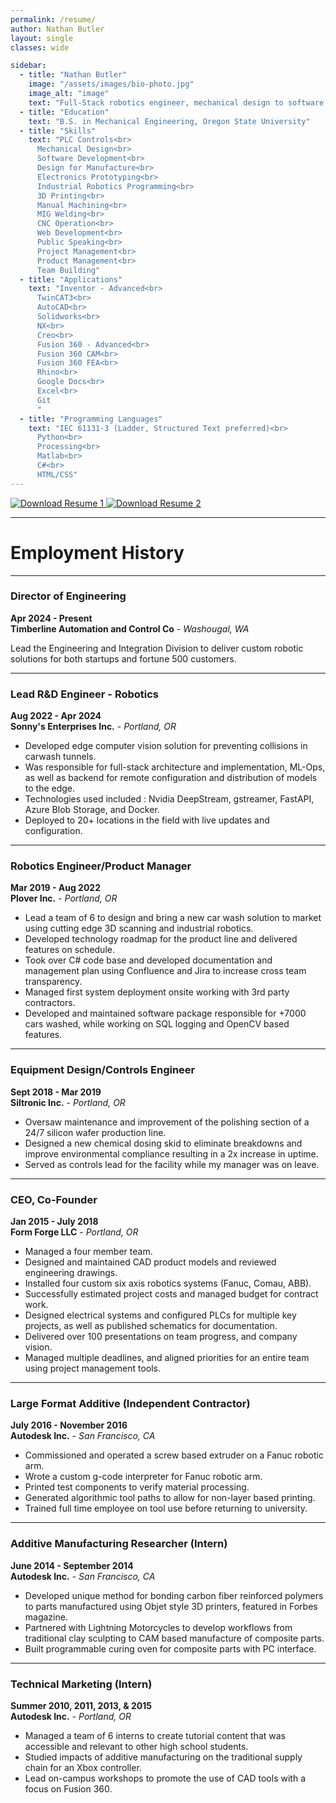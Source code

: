 ```yaml
---
permalink: /resume/
author: Nathan Butler
layout: single
classes: wide

sidebar:
  - title: "Nathan Butler"
    image: "/assets/images/bio-photo.jpg"
    image_alt: "image"
    text: "Full-Stack robotics engineer, mechanical design to software development, and prototype to production automation."
  - title: "Education"
    text: "B.S. in Mechanical Engineering, Oregon State University"
  - title: "Skills"
    text: "PLC Controls<br>
      Mechanical Design<br>
      Software Development<br>
      Design for Manufacture<br>
      Electronics Prototyping<br>
      Industrial Robotics Programming<br>
      3D Printing<br>
      Manual Machining<br>
      MIG Welding<br>
      CNC Operation<br>
      Web Development<br>
      Public Speaking<br>
      Project Management<br>
      Product Management<br>
      Team Building"
  - title: "Applications"
    text: "Inventor - Advanced<br>
      TwinCAT3<br>
      AutoCAD<br>
      Solidworks<br>
      NX<br>
      Creo<br>
      Fusion 360 - Advanced<br>
      Fusion 360 CAM<br>
      Fusion 360 FEA<br>
      Rhino<br>
      Google Docs<br>
      Excel<br>
      Git
      "
  - title: "Programming Languages"
    text: "IEC 61131-3 (Ladder, Structured Text preferred)<br>
      Python<br>
      Processing<br>
      Matlab<br>
      C#<br>
      HTML/CSS"
---
```


<div class="icon-container">
  <a href="{{ site.url }}/assets/files/Resume.pdf" download="Resume.pdf">
    <img src="{{ site.url }}/assets/icons/PDF-icon.svg" alt="Download Resume 1" class="adaptive-icon">
  </a>
  <a href="https://www.linkedin.com/in/nnbutler/">
    <img src="{{ site.url }}/assets/icons/LinkedIn-icon.svg" alt="Download Resume 2" class="adaptive-icon">
  </a>
</div>

---

# Employment History

---

### Director of Engineering

**Apr 2024 - Present**  
**Timberline Automation and Control Co** - _Washougal, WA_

Lead the Engineering and Integration Division to deliver custom robotic solutions for both startups and fortune 500 customers.

---

### Lead R&D Engineer - Robotics

**Aug 2022 - Apr 2024**  
**Sonny's Enterprises Inc.** - _Portland, OR_

- Developed edge computer vision solution for preventing collisions in carwash tunnels.
- Was responsible for full-stack architecture and implementation, ML-Ops, as well as backend for remote configuration and distribution of models to the edge.
- Technologies used included : Nvidia DeepStream, gstreamer, FastAPI, Azure Blob Storage, and Docker.
- Deployed to 20+ locations in the field with live updates and configuration.

---

### Robotics Engineer/Product Manager

**Mar 2019 - Aug 2022**  
**Plover Inc.** - _Portland, OR_

- Lead a team of 6 to design and bring a new car wash solution to market using cutting edge 3D scanning and industrial robotics.
- Developed technology roadmap for the product line and delivered features on schedule.
- Took over C# code base and developed documentation and management plan using Confluence and Jira to increase cross team transparency.
- Managed first system deployment onsite working with 3rd party contractors.
- Developed and maintained software package responsible for +7000 cars washed, while working on SQL logging and OpenCV based features.

---

### Equipment Design/Controls Engineer

**Sept 2018 - Mar 2019**  
**Siltronic Inc.** - _Portland, OR_

- Oversaw maintenance and improvement of the polishing section of a 24/7 silicon wafer production line.
- Designed a new chemical dosing skid to eliminate breakdowns and improve environmental compliance resulting in a 2x increase in uptime.
- Served as controls lead for the facility while my manager was on leave.

---

### CEO, Co-Founder

**Jan 2015 - July 2018**  
**Form Forge LLC** - _Portland, OR_

- Managed a four member team.
- Designed and maintained CAD product models and reviewed engineering drawings.
- Installed four custom six axis robotics systems (Fanuc, Comau, ABB).
- Successfully estimated project costs and managed budget for contract work.
- Designed electrical systems and configured PLCs for multiple key projects, as well as published schematics for documentation.
- Delivered over 100 presentations on team progress, and company vision.
- Managed multiple deadlines, and aligned priorities for an entire team using project management tools.

---

### Large Format Additive (Independent Contractor)

**July 2016 - November 2016**  
**Autodesk Inc.** - _San Francisco, CA_

- Commissioned and operated a screw based extruder on a Fanuc robotic arm.
- Wrote a custom g-code interpreter for Fanuc robotic arm.
- Printed test components to verify material processing.
- Generated algorithmic tool paths to allow for non-layer based printing.
- Trained full time employee on tool use before returning to university.

---

### Additive Manufacturing Researcher (Intern)

**June 2014 - September 2014**  
**Autodesk Inc.** - _San Francisco, CA_

- Developed unique method for bonding carbon fiber reinforced polymers to parts manufactured using Objet style 3D printers, featured in Forbes magazine.
- Partnered with Lightning Motorcycles to develop workflows from traditional clay sculpting to CAM based manufacture of composite parts.
- Built programmable curing oven for composite parts with PC interface.

---

### Technical Marketing (Intern)

**Summer 2010, 2011, 2013, & 2015**  
**Autodesk Inc.** - _Portland, OR_

- Managed a team of 6 interns to create tutorial content that was accessible and relevant to other high school students.
- Studied impacts of additive manufacturing on the traditional supply chain for an Xbox controller.
- Lead on-campus workshops to promote the use of CAD tools with a focus on Fusion 360.
